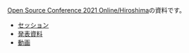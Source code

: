 [Open Source Conference 2021 Online/Hiroshima](https://event.ospn.jp/osc2021-online-hiroshima/)の資料です。

* [セッション](https://event.ospn.jp/osc2021-online-hiroshima/session/364728)
* [発表資料]()
* [動画]()

